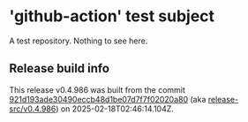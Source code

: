 # 'github-action' test subject

A test repository. Nothing to see here.


## Release build info

This release v0.4.986 was built from the commit [921d193ade30490eccb48d1be07d7f7f02020a80](https://github.com/kattecon/gh-release-test-ga/tree/921d193ade30490eccb48d1be07d7f7f02020a80) (aka [release-src/v0.4.986](https://github.com/kattecon/gh-release-test-ga/tree/release-src/v0.4.986)) on 2025-02-18T02:46:14.104Z.
        